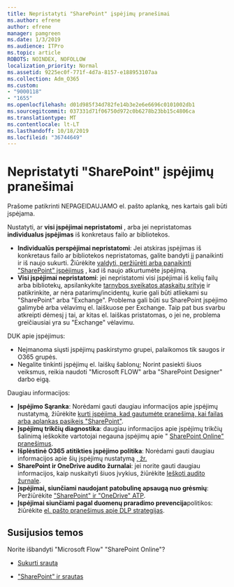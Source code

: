 ```yaml
---
title: Nepristatyti "SharePoint" įspėjimų pranešimai
ms.author: efrene
author: efrene
manager: pamgreen
ms.date: 1/3/2019
ms.audience: ITPro
ms.topic: article
ROBOTS: NOINDEX, NOFOLLOW
localization_priority: Normal
ms.assetid: 9225ec0f-771f-4d7a-8157-e188953107aa
ms.collection: Adm_O365
ms.custom:
- "9000118"
- "1655"
ms.openlocfilehash: d01d985f34d782fe14b3e2e6e6696c0101002db1
ms.sourcegitcommit: 037331d71f06750d972c0b6278b23bb15c4806ca
ms.translationtype: MT
ms.contentlocale: lt-LT
ms.lasthandoff: 10/18/2019
ms.locfileid: "36744649"
---
```

# <a name="sharepoint-alert-notifications-not-delivered"></a>Nepristatyti "SharePoint" įspėjimų pranešimai

Prašome patikrinti NEPAGEIDAUJAMO el. pašto aplanką, nes kartais gali būti įspėjama.

Nustatyti, ar **visi įspėjimai nepristatomi** , arba jei nepristatomas **individualus įspėjimas** iš konkretaus failo ar bibliotekos.

- **Individualūs perspėjimai nepristatomi**: Jei atskiras įspėjimas iš konkretaus failo ar bibliotekos nepristatomas, galite bandyti jį panaikinti ir iš naujo sukurti. Žiūrėkite [valdyti, peržiūrėti arba panaikinti "SharePoint" įspėjimus](https://support.office.com/article/manage-view-or-delete-sharepoint-alerts-99dfb19c-9a90-4a8c-aba1-aa8c8afb0de2?ui=en-US&rs=&ad=US#ID0EAADAAA=Online) , kad iš naujo atkurtumėte įspėjimą.
- **Visi įspėjimai nepristatomi**: jei nepristatomi visi įspėjimai iš kelių failų arba bibliotekų, apsilankykite [tarnybos sveikatos ataskaitų srityje](https://admin.microsoft.com/AdminPortal/Home#/servicehealth) ir patikrinkite, ar nėra patarimų/incidentų, kurie gali būti atliekami su "SharePoint" arba "Exchange". Problema gali būti su SharePoint įspėjimo galimybė arba vėlavimų el. laiškuose per Exchange. Taip pat bus svarbu atkreipti dėmesį į tai, ar kitas el. laiškas pristatomas, o jei ne, problema greičiausiai yra su "Exchange" vėlavimu.

DUK apie įspėjimus:

- Neįmanoma siųsti įspėjimų paskirstymo grupei, palaikomos tik saugos ir O365 grupės.
- Negalite tinkinti įspėjimų el. laiškų šablonų; Norint pasiekti šiuos veiksmus, reikia naudoti "Microsoft FLOW" arba "SharePoint Designer" darbo eigą.

Daugiau informacijos:

- **Įspėjimo Sąranka**: Norėdami gauti daugiau informacijos apie įspėjimų nustatymą, žiūrėkite [kurti įspėjimą, kad gautumėte pranešimą, kai failas arba aplankas pasikeis "SharePoint"](https://support.office.com/article/create-an-alert-to-get-notified-when-a-file-or-folder-changes-in-sharepoint-e5a79e7b-a146-46da-a9ef-d65409ba8918).
- **Įspėjimų trikčių diagnostika**: daugiau informacijos apie įspėjimų trikčių šalinimą ieškokite vartotojai negauna įspėjimų apie " [SharePoint Online" pranešimus](https://docs.microsoft.com/sharepoint/support/sites/no-alert-notifications).
- **Išplėstinė O365 atitikties įspėjimo politika**: Norėdami gauti daugiau informacijos apie šių įspėjimų nustatymą [, žr.](https://docs.microsoft.com/office365/securitycompliance/alert-policies)
- **SharePoint ir OneDrive audito žurnalai**: jei norite gauti daugiau informacijos, kaip nuskaityti šiuos įvykius, žiūrėkite [Ieškoti audito žurnale](https://docs.microsoft.com/office365/securitycompliance/search-the-audit-log-in-security-and-compliance#search-the-audit-log).
- **Įspėjimai, siunčiami naudojant patobulinę apsaugą nuo grėsmių**: Peržiūrėkite ["SharePoint" ir "OneDrive" ATP](https://docs.microsoft.com/office365/securitycompliance/atp-for-spo-odb-and-teams).
- **Įspėjimai siunčiami pagal duomenų praradimo prevencija**politikos: žiūrėkite [el. pašto pranešimus apie DLP strategijas](https://docs.microsoft.com/office365/securitycompliance/use-notifications-and-policy-tips).

## <a name="related-topics"></a>Susijusios temos

Norite išbandyti "Microsoft Flow" "SharePoint Online"?

- [Sukurti srautą](https://support.office.com/article/a9c3e03b-0654-46af-a254-20252e580d01)

- ["SharePoint" ir srautas](https://flow.microsoft.com//blog/sharepoint-and-flow/)
